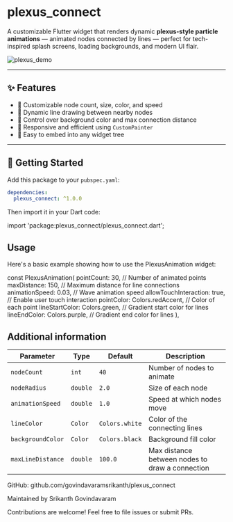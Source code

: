 # plexus_connect

A customizable Flutter widget that renders dynamic **plexus-style particle animations** — animated nodes connected by lines — perfect for tech-inspired splash screens, loading backgrounds, and modern UI flair.

![plexus_demo](https://github.com/govindavaramsrikanth/plexus_connect/blob/main/assets/plexus_demo.gif)

---

## ✨ Features

- 🎯 Customizable node count, size, color, and speed
- 🔗 Dynamic line drawing between nearby nodes
- 🎨 Control over background color and max connection distance
- 📱 Responsive and efficient using `CustomPainter`
- 🧩 Easy to embed into any widget tree

---

## 🚀 Getting Started

Add this package to your `pubspec.yaml`:

```yaml
dependencies:
  plexus_connect: ^1.0.0


```
Then import it in your Dart code:

import 'package:plexus_connect/plexus_connect.dart';

## Usage
Here's a basic example showing how to use the PlexusAnimation widget:

const PlexusAnimation(
pointCount: 30, // Number of animated points
maxDistance: 150, // Maximum distance for line connections
animationSpeed: 0.03, // Wave animation speed
allowTouchInteraction: true, // Enable user touch interaction
pointColor: Colors.redAccent, // Color of each point
lineStartColor: Colors.green, // Gradient start color for lines
lineEndColor: Colors.purple, // Gradient end color for lines
),

## Additional information

| Parameter         | Type     | Default        | Description                                     |
| ----------------- | -------- | -------------- | ----------------------------------------------- |
| `nodeCount`       | `int`    | `40`           | Number of nodes to animate                      |
| `nodeRadius`      | `double` | `2.0`          | Size of each node                               |
| `animationSpeed`  | `double` | `1.0`          | Speed at which nodes move                       |
| `lineColor`       | `Color`  | `Colors.white` | Color of the connecting lines                   |
| `backgroundColor` | `Color`  | `Colors.black` | Background fill color                           |
| `maxLineDistance` | `double` | `100.0`        | Max distance between nodes to draw a connection |

GitHub: github.com/govindavaramsrikanth/plexus_connect

Maintained by Srikanth Govindavaram

Contributions are welcome! Feel free to file issues or submit PRs.

